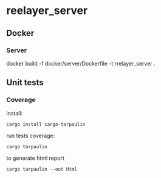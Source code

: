 # reelayer_server

## Docker

### Server

docker build -f docker/server/Dockerfile -t rrelayer_server .

## Unit tests

### Coverage

install:

`cargo install cargo-tarpaulin`

run tests coverage:

`cargo tarpaulin`

to generate html report

`cargo tarpaulin --out Html`
